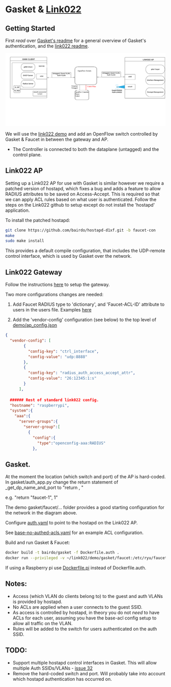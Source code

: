 # Gasket & [Link022](https://github.com/google/link022)

## Getting Started
First *read* over [Gasket's readme](https://github.com/bairdo/gasket/blob.master/docs/README.authentication.md) for a general overview of Gasket's authentication, and the [link022 readme](./Readme.md).


![alt text](./link022-gasket-diagram.png)

We will use the [link022 demo](https://github.com/google/link022/tree/master/demo) and add an OpenFlow switch controlled by Gasket & Faucet in between the gateway and AP.
- The Controller is connected to both the dataplane (untagged) and the control plane.


## Link022 AP
Setting up a Link022 AP for use with Gasket is similar however we require a patched version of hostapd, which fixes a bug and adds a feature to allow RADIUS attributes to be saved on Access-Accept.
This is required so that we can apply ACL rules based on what user is authenticated.
Follow the steps on the Link022 github to setup except do not install the 'hostapd' application.

To install the patched hostapd:
```bash
git clone https://github.com/bairdo/hostapd-d1xf.git -b faucet-con
make
sudo make install
```

This provides a default compile configuration, that includes the UDP-remote control interface, which is used by Gasket over the network.


## Link022 Gateway
Follow the instructions [here](./README.md) to setup the gateway.

Two more configurations changes are needed:

1. Add Faucet RADIUS type to 'dictionary', and 'Faucet-ACL-ID' attribute to users in the users file.
Examples [here](https://github.com/bairdo/gasket/blob/master/docs/README.authentication.md#radius-server)

2. Add the 'vendor-config' configuration (see below) to the top level of [demo/ap_config.json](./demo/ap_config.json)

```json
{
  "vendor-config": [
        {
          "config-key": "ctrl_interface",
          "config-value": "udp:8888"
        },
        { 
          "config-key": "radius_auth_access_accept_attr",
          "config-value": "26:12345:1:s"
        }
      ],

  ###### Rest of standard link022 config.
  "hostname": "raspberrypi",
  "system":{
    "aaa":{
      "server-groups":{
        "server-group":[
          {
            "config":{
              "type":"openconfig-aaa:RADIUS"
            },

```


## Gasket.

At the moment the location (which switch and port) of the AP is hard-coded.
In gasket/auth_app.py change the return statement of _get_dp_name_and_port to "return <switch-name>, <port-number>"

e.g. "return "faucet-1", 1"


The demo gasket/faucet/... folder provides a good starting configuration for the network in the diagram above.

Configure [auth.yaml](./gasket/faucet/gasket/auth.yaml) to point to the hostapd on the Link022 AP.

See [base-no-authed-acls.yaml](./gasket/faucet/gasket/base-no-authed-acls.yaml) for an example ACL configuration.



Build and run Gasket & Faucet:
```bash
docker build -t bairdo/gasket -f Dockerfile.auth .
docker run --privileged -v ~/link022/demo/gasket/faucet:/etc/ryu/faucet/ -v <path-to-logging-dir>:/var/log/ryu/faucet/ -p 6663:6663 -p 6653:6653 -p 9244:9244 -ti bairdo/gasket
```
If using a Raspberry pi use [Dockerfile.pi](https://github.com/bairdo/gasket/blob/master/Dockerfile.pi) instead of Dockerfile.auth.



## Notes:
 - Access (which VLAN do clients belong to) to the guest and auth VLANs is provided by hostapd.
 - No ACLs are applied when a user connects to the guest SSID.
 - As access is controlled by hostapd, in theory you do not *need* to have ACLs for each user, assuming you have the base-acl config setup to allow all traffic on the VLAN.
 - Rules will be added to the switch for users authenticated on the auth SSID.


## TODO:
 - Support multiple hostapd control interfaces in Gasket.
This will allow multiple Auth SSIDs/VLANs - [issue 32](https://github.com/Bairdo/gasket/issues/32)
 - Remove the hard-coded switch and port.
Will probably take into account which hostapd authentication has occurred on.
